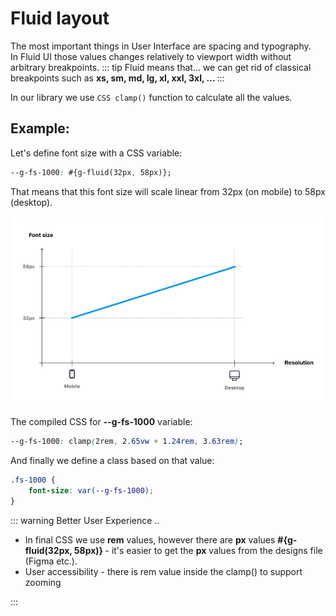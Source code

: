 # Fluid layout

The most important things in User Interface are spacing and typography.<br/>
In Fluid UI those values changes relatively to viewport width without arbitrary breakpoints.
::: tip Fluid means that...
we can get rid of classical breakpoints such as <strong>xs, sm, md, lg, xl, xxl, 3xl, ... </strong>
:::

In our library we use <code>CSS clamp()</code> function to calculate all the values.

## Example:

Let's define font size with a CSS variable:

```CSS
--g-fs-1000: #{g-fluid(32px, 58px)};
```

That means that this font size will scale linear from 32px (on mobile) to 58px (desktop).

![fluid font size scaling](./images/fluid-font-size-1000.png)

The compiled CSS for **--g-fs-1000** variable:

```CSS
--g-fs-1000: clamp(2rem, 2.65vw + 1.24rem, 3.63rem);
```

And finally we define a class based on that value:

```CSS
.fs-1000 {
    font-size: var(--g-fs-1000);
}
```

::: warning Better User Experience ..

<ul>
<li> In final CSS we use <strong>rem</strong> values, however there are <strong>px</strong> values <strong class="text-no-wrap">#{g-fluid(32px, 58px)} </strong> - it's easier to get the <strong>px</strong> values from the designs file (Figma etc.).</li>
<li>User accessibility - there is rem value inside the clamp() to support zooming</li>
</ul>
:::
